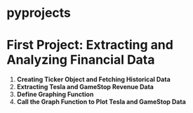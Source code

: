 # pyprojects

# First Project: Extracting and Analyzing Financial Data

1. **Creating Ticker Object and Fetching Historical Data**
2. **Extracting Tesla and GameStop Revenue Data**
3. **Define Graphing Function**
4. **Call the Graph Function to Plot Tesla and GameStop Data**
